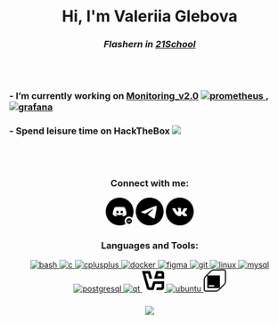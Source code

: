 <h1 align="center">Hi, I'm Valeriia Glebova</h1>
<!-- <h3 align="center">A beginner devops engineer from Russia</h3> -->

<h3 align="center"> <i>Flashern in <a href="https://21-school.ru/" target="blank">21School</i></a> </h3>
<p><br></br></p>
<h3 align="left"> - I’m currently working on <a href="https://github.com/DNocturnal/LinuxMonitoring-v2.0" target="blank"> Monitoring_v2.0</a> <a href="https://prometheus.io/" target="_blank" rel="noreferrer"> <img src="https://github.com/simple-icons/simple-icons/blob/develop/icons/prometheus.svg" alt="prometheus" width="30"/> </a> , <a href="https://grafana.com" target="_blank" rel="noreferrer"> <img src="https://github.com/simple-icons/simple-icons/blob/develop/icons/grafana.svg" alt="grafana" width="40" height="30"/> </a>
<!-- <h3 align="left"> - I’m currently learning Jenkins <a href="https://www.jenkins.io/" target="blank"><img width="30px" src="https://github.com/simple-icons/simple-icons/blob/develop/icons/jenkins.svg"> </a>, Ansible <a href="https://www.ansible.com/" target="blank"><img width="30px" src="https://github.com/simple-icons/simple-icons/blob/develop/icons/ansible.svg"> </a> </h3> -->
<h3 align="left"> - Spend leisure time on HackTheBox <a href="https://academy.hackthebox.com/modules" target="blank"><img width="30px" src="https://github.com/simple-icons/simple-icons/blob/develop/icons/hackthebox.svg"></a></h3>
<p><br></br></p>
<h3 align="center">Connect with me:</h3>
<p align="center">
<a href="https://discord.gg/massappeals_" target="blank"><img width="50px" src="src/ds_black.png"></a>
<a href="https://t.me/Masssapeals"><img width="50px" src="src/tg5.png"></a>
<a href="https://vk.com/massappea1s"><img width="50px" src="src/vk_black_logo_icon_147058.png"></a>
  
<h3 align="center">Languages and Tools:</h3>
<p align="center"> <a href="https://www.gnu.org/software/bash/" target="_blank" rel="noreferrer"> <img src="https://github.com/simple-icons/simple-icons/blob/develop/icons/gnubash.svg" alt="bash" width="40" height="40"/> </a> <a href="https://www.cprogramming.com/" target="_blank" rel="noreferrer"> <img src="https://github.com/simple-icons/simple-icons/blob/develop/icons/c.svg" alt="c" width="40" height="40"/> </a> <a href="https://www.w3schools.com/cpp/" target="_blank" rel="noreferrer"> <img src="https://github.com/simple-icons/simple-icons/blob/develop/icons/cplusplus.svg" alt="cplusplus" width="40" height="40"/> </a> <a href="https://www.docker.com/" target="_blank" rel="noreferrer"> <img src="https://github.com/simple-icons/simple-icons/blob/develop/icons/docker.svg" alt="docker" width="40" height="40"/> </a> <a href="https://www.figma.com/" target="_blank" rel="noreferrer"> <img src="https://github.com/simple-icons/simple-icons/blob/develop/icons/figma.svg" alt="figma" width="40" height="40"/> </a> <a href="https://git-scm.com/" target="_blank" rel="noreferrer"> <img src="https://github.com/simple-icons/simple-icons/blob/develop/icons/git.svg" alt="git" width="40" height="40"/> </a>  <a href="https://www.linux.org/" target="_blank" rel="noreferrer"> <img src="https://github.com/simple-icons/simple-icons/blob/develop/icons/linux.svg" alt="linux" width="40" height="40"/> </a> <a href="https://www.mysql.com/" target="_blank" rel="noreferrer"> <img src="https://github.com/simple-icons/simple-icons/blob/develop/icons/mysql.svg" alt="mysql" width="40" height="40"/> </a> <a href="https://www.postgresql.org" target="_blank" rel="noreferrer"> <img src="https://github.com/simple-icons/simple-icons/blob/develop/icons/postgresql.svg" alt="postgresql" width="40" height="40"/> </a> <a href="https://www.qt.io/" target="_blank" rel="noreferrer"> <img src="https://github.com/simple-icons/simple-icons/blob/develop/icons/qt.svg" alt="qt" width="40" height="40"/> </a>  <a href="https://www.virtualbox.org/" target="_blank" rel="noreferrer"> <img src="https://github.com/simple-icons/simple-icons/blob/develop/icons/virtualbox.svg" alt="virtualbox" width="40"/> </a> <a href="https://ubuntu.com/" target="_blank" rel="noreferrer"> <img src="https://github.com/simple-icons/simple-icons/blob/develop/icons/ubuntu.svg" alt="ubuntu" width="40"/> </a> <a href="https://www.jetbrains.com/ru-ru/" target="_blank" rel="noreferrer"> <img src="https://github.com/simple-icons/simple-icons/blob/develop/icons/jetbrains.svg" alt="jetbrains" width="40"/> </a> </p>

<h3 align="center" - 
  
![](https://github-readme-stats.vercel.app/api/top-langs/?username=dnocturnal&theme=highcontrast&hide_border=true&include_all_commits=true&count_private=false&layout=compact) 
